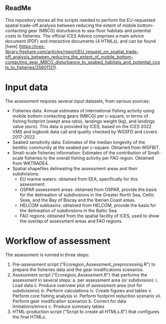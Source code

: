 ## ReadMe

This repository stores all the scripts needed to perform the EU-requested spatial trade-off analysis between reducing the extent of mobile bottom-contacting gear (MBCG) disturbance to sea-floor habitats and potential costs to fisheries.
The official ICES Advice comprises a main advice document (PDF) and interactive documents (4 HTMLs), and can be found [here] (https://ices-library.figshare.com/articles/report/EU_request_on_spatial_trade-off_analysis_between_reducing_the_extent_of_mobile_bottom-contacting_gear_MBCG_disturbance_to_seabed_habitats_and_potential_costs_to_fisheries/25601121).

# Input data
The assessment requires several input datasets, from various sources:
 * Fisheries data: Annual estimates of international fishing activity using mobile bottom-contacting gears (MBCG) per c-square, in terms of fishing footprint (swept area ratio), landings weight (kg), and landings value (euro). This data is provided by ICES, based on the ICES 2022 VMS and logbook data call and quality checked by WGSFD and covers 2017-2022.
 * Seabed sensitivity data: Estimates of the median longevity of the benthic community at the seabed per c-square. Obtained from WGFBIT.
 * Small-scale fisheries information: Estimates of the contribution of Small-scale fisheries to the overall fishing activity per FAO region. Obtained from WKTRADE4.
 * Spatial shapefiles delineating the assessment areas and their subdivisions:
	- EU marine waters: obtained from EEA, specifically for this assessment.
	- OSPAR assessment areas: obtained from OSPAR, provide the basis for the delineation of subdivisions in the Greater North Sea, Celtic Seas, and the Bay of Biscay and the Iberian Coast areas.
	- HELCOM subbasins: obtained from HELCOM, provide the basis for the delineation of subdivisions in the Baltic Sea.
	- FAO regions: obtained from the spatial facility of ICES, used to show the overlap of assessment areas and FAO regions.

# Workflow of assessment
The assessment is runned in three steps:
 1. Pre-assessment script ("Ecoregion_Assessment_preprocessing.R") to prepare the fisheries data and the gear modifications scenarios. 
 2. Assessment script ("Ecoregion_Assessment.R") that performs the assessment in several steps: 
	a. per assessment area (or subdivision):
		i. Load data
		ii. Produce overview plot of assessment area (not for subdivisions)
		iii. Perform calculations
		iv. Create figures and tables
		v. Perform core fishing analysis
		vi. Perform footprint reduction scenario
		vii. Perform gear modification scenarios
	b. Correct for data limitations/errors
	c. Produce summary tables
 3. HTML-production script ("Script to create all HTMLs.R") that configures the final HTMLs. 

